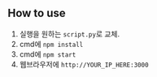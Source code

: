 ## How to use
1. 실행을 원하는 `script.py`로 교체.
1. cmd에 `npm install`
2. cmd에 `npm start`
3. 웹브라우저에 `http://YOUR_IP_HERE:3000`